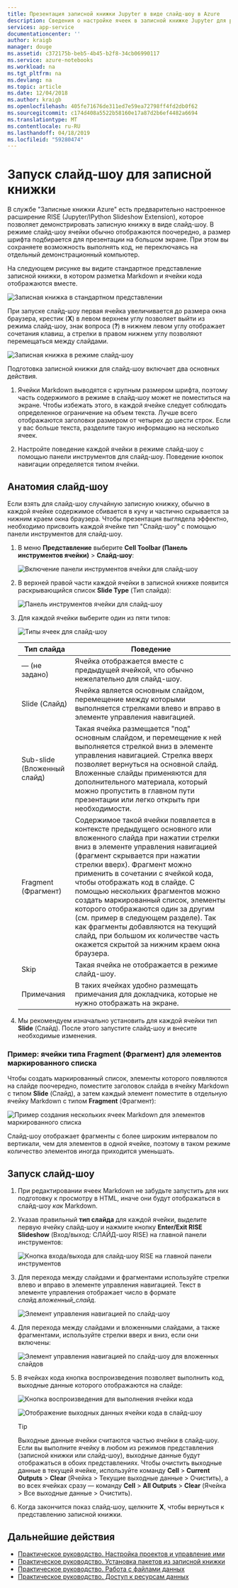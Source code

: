 ```yaml
---
title: Презентация записной книжки Jupyter в виде слайд-шоу в Azure
description: Сведения о настройке ячеек в записной книжке Jupyter для режима слайд-шоу и о презентации слайд-шоу с помощью расширения RISE.
services: app-service
documentationcenter: ''
author: kraigb
manager: douge
ms.assetid: c372175b-beb5-4b45-b2f8-34cb06990117
ms.service: azure-notebooks
ms.workload: na
ms.tgt_pltfrm: na
ms.devlang: na
ms.topic: article
ms.date: 12/04/2018
ms.author: kraigb
ms.openlocfilehash: 405fe71676de311ed7e59ea72798ff4fd2db0f62
ms.sourcegitcommit: c174d408a5522b58160e17a87d2b6ef4482a6694
ms.translationtype: MT
ms.contentlocale: ru-RU
ms.lasthandoff: 04/18/2019
ms.locfileid: "59280474"
---
```

# <a name="run-a-notebook-slideshow"></a>Запуск слайд-шоу для записной книжки

В службе "Записные книжки Azure" есть предварительно настроенное расширение RISE (Jupyter/IPython Slideshow Extension), которое позволяет демонстрировать записную книжку в виде слайд-шоу. В режиме слайд-шоу ячейки обычно отображаются поочередно, а размер шрифта подбирается для презентации на большом экране. При этом вы сохраняете возможность выполнять код, не переключаясь на отдельный демонстрационный компьютер.

На следующем рисунке вы видите стандартное представление записной книжки, в котором разметка Markdown и ячейки кода отображаются вместе.

![Записная книжка в стандартном представлении](media/slideshow/slideshow-notebook-view.png)

При запуске слайд-шоу первая ячейка увеличивается до размера окна браузера, крестик (**X**) в левом верхнем углу позволяет выйти из режима слайд-шоу, знак вопроса (**?**) в нижнем левом углу отображает сочетания клавиш, а стрелки в правом нижнем углу позволяют перемещаться между слайдами.

![Записная книжка в режиме слайд-шоу](media/slideshow/slideshow-slide-view.png)

Подготовка записной книжки для слайд-шоу включает два основных действия.

1. Ячейки Markdown выводятся с крупным размером шрифта, поэтому часть содержимого в режиме в слайд-шоу может не поместиться на экране. Чтобы избежать этого, в каждой ячейке следует соблюдать определенное ограничение на объем текста. Лучше всего отображаются заголовки размером от четырех до шести строк. Если у вас больше текста, разделите такую информацию на несколько ячеек.

2. Настройте поведение каждой ячейки в режиме слайд-шоу с помощью панели инструментов для слайд-шоу. Поведение кнопок навигации определяется типом ячейки.

## <a name="the-anatomy-of-a-slideshow"></a>Анатомия слайд-шоу

Если взять для слайд-шоу случайную записную книжку, обычно в каждой ячейке содержимое сбивается в кучу и частично скрывается за нижним краем окна браузера. Чтобы презентация выглядела эффектно, необходимо присвоить каждой ячейке тип "Слайд-шоу" с помощью панели инструментов для слайд-шоу.

1. В меню **Представление** выберите **Cell Toolbar (Панель инструментов ячейки)** > **Слайд-шоу**:

    ![Включение панели инструментов ячейки для слайд-шоу](media/slideshow/slideshow-view-cell-toolbar.png)

1. В верхней правой части каждой ячейки в записной книжке появится раскрывающийся список **Slide Type** (Тип слайда):

    ![Панель инструментов ячейки для слайд-шоу](media/slideshow/slideshow-cell-toolbar.png)

1. Для каждой ячейки выберите один из пяти типов:

    ![Типы ячеек для слайд-шоу](media/slideshow/slideshow-cell-slide-types.png)

    | Тип слайда | Поведение |
    | --- | --- |
    | — (не задано) | Ячейка отображается вместе с предыдущей ячейкой, что обычно нежелательно для слайд-шоу. |
    | Slide (Слайд) | Ячейка является основным слайдом, перемещение между которыми выполняется стрелками влево и вправо в элементе управления навигацией. |
    | Sub-slide (Вложенный слайд) | Такая ячейка размещается "под" основным слайдом, и перемещение к ней выполняется стрелкой вниз в элементе управления навигацией. Стрелка вверх позволяет вернуться на основной слайд. Вложенные слайды применяются для дополнительного материала, который можно пропустить в главном пути презентации или легко открыть при необходимости. |
    | Fragment (Фрагмент) | Содержимое такой ячейки появляется в контексте предыдущего основного или вложенного слайда при нажатии стрелки вниз в элементе управления навигацией (фрагмент скрывается при нажатии стрелки вверх). Фрагмент можно применить в сочетании с ячейкой кода, чтобы отображать код в слайде. С помощью нескольких фрагментов можно создать маркированный список, элементы которого отображаются один за другим (см. пример в следующем разделе). Так как фрагменты добавляются на текущий слайд, при большом их количестве часть окажется скрытой за нижним краем окна браузера. |
    | Skip | Такая ячейка не отображается в режиме слайд-шоу. |
    | Примечания | В таких ячейках удобно размещать примечания для докладчика, которые не нужно отображать на экране. |

1. Мы рекомендуем изначально установить для каждой ячейки тип **Slide** (Слайд). После этого запустите слайд-шоу и внесите необходимые изменения.

### <a name="example-fragment-cells-for-bullet-items"></a>Пример: ячейки типа Fragment (Фрагмент) для элементов маркированного списка

Чтобы создать маркированный список, элементы которого появляются на слайде поочередно, поместите заголовок слайда в ячейку Markdown с типом **Slide** (Слайд), а затем каждый элемент поместите в отдельную ячейку Markdown с типом **Fragment** (Фрагмент):

![Пример создания нескольких ячеек Markdown для элементов маркированного списка](media/slideshow/slideshow-fragments.png)

Слайд-шоу отображает фрагменты с более широким интервалом по вертикали, чем для элементов в одной ячейке, поэтому в таком режиме количество элементов иногда приходится уменьшать.

## <a name="run-the-slideshow"></a>Запуск слайд-шоу

1. При редактировании ячеек Markdown не забудьте запустить для них подготовку к просмотру в HTML, иначе они будут отображаться в слайд-шоу *как* Markdown.

1. Указав правильный **тип слайда** для каждой ячейки, выделите первую ячейку слайд-шоу и нажмите кнопку **Enter/Exit RISE Slideshow** (Вход/выход: СЛАЙД-шоу RISE) на главной панели инструментов:

    ![Кнопка входа/выхода для слайд-шоу RISE на главной панели инструментов](media/slideshow/slideshow-start.png)

1. Для перехода между слайдами и фрагментами используйте стрелки влево и вправо в элементе управления навигацией. Текст в элементе управления отображает число в формате *слайд.вложенный_слайд*.

    ![Элемент управления навигацией по слайд-шоу](media/slideshow/slideshow-navigation-control.png)

1. Для перехода между слайдами и вложенными слайдами, а также фрагментами, используйте стрелки вверх и вниз, если они включены:

    ![Элемент управления навигацией по слайд-шоу для вложенных слайдов](media/slideshow/slideshow-navigation-control-subslide.png)

1. В ячейках кода кнопка воспроизведения позволяет выполнить код, выходные данные которого отображаются на слайде:

    ![Кнопка воспроизведения для выполнения ячейки кода](media/slideshow/slideshow-run-code-cell.png)

    ![Отображение выходных данных ячейки кода в слайд-шоу](media/slideshow/slideshow-run-code-cell-output.png)

    > [!Tip]
    > Выходные данные ячейки считаются частью ячейки в слайд-шоу. Если вы выполните ячейку в любом из режимов представления (записной книжки или слайд-шоу), выходные данные будут отображаться в обоих представлениях. Чтобы очистить выходные данные в текущей ячейке, используйте команду **Cell** > **Current Outputs** > **Clear** (Ячейка > Текущие выходные данные > Очистить), а во всех ячейках сразу — команду **Cell** > **All Outputs** > **Clear** (Ячейка > Все выходные данные > Очистить).

1. Когда закончится показ слайд-шоу, щелкните **X**, чтобы вернуться к представлению записной книжки.

## <a name="next-steps"></a>Дальнейшие действия

- [Практическое руководство. Настройка проектов и управление ими](configure-manage-azure-notebooks-projects.md)
- [Практическое руководство. Установка пакетов из записной книжки](install-packages-jupyter-notebook.md)
- [Практическое руководство. Работа с файлами данных](work-with-project-data-files.md)
- [Практическое руководство. Доступ к ресурсам данных](access-data-resources-jupyter-notebooks.md)
